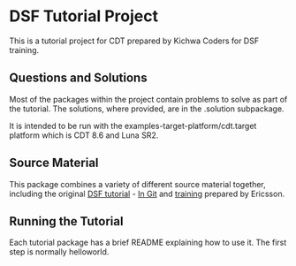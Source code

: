DSF Tutorial Project
=======================

This is a tutorial project for CDT prepared by Kichwa Coders for DSF training.

Questions and Solutions
-----------------------

Most of the packages within the project contain problems to solve as part of
the tutorial. The solutions, where provided, are in the .solution subpackage.

It is intended to be run with the examples-target-platform/cdt.target platform
which is CDT 8.6 and Luna SR2.

Source Material
---------------

This package combines a variety of different source material together, including
the original [DSF tutorial](http://help.eclipse.org/mars/nftopic/org.eclipse.cdt.doc.isv/guide/dsf/intro/dsf_programming_intro.html) - [In Git](https://git.eclipse.org/c/cdt/org.eclipse.cdt.git/tree/doc/org.eclipse.cdt.doc.isv/guide/dsf/intro/dsf_programming_intro.html) and [training](https://github.com/jonahkichwacoders/EclipseTraining) prepared by Ericsson.

Running the Tutorial
--------------------

Each tutorial package has a brief README explaining how to use it. 
The first step is normally helloworld.




